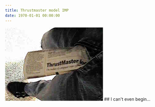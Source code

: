 ```yaml
---
title: Thrustmaster model IMP
date: 1970-01-01 00:00:00
---
```

<img src="../assets/images/inmypants/thrust.jpg">
## I can't even begin...